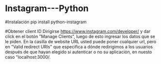 # Instagram---Python

#Instalación 
pip install python-instagram

#Obtener client ID
Dirigirse https://www.instagram.com/developer/ y dar click en el botón "Manage Clients", luego de esto ingresar los datos que se le piden.
En la casilla de website URL usted puede poner cualquier url, pero en "Valid redirect URIs" que especifica a dónde redirigimos a los usuarios después de que hayan elegido si autenticar o no su aplicación, en nuesto caso "localhost:3000/.
